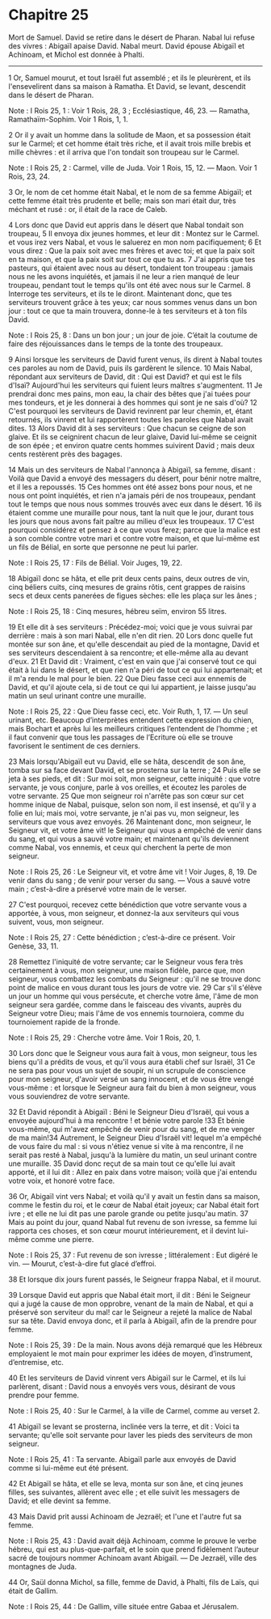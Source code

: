 # Chapitre 25

Mort de Samuel.
David se retire dans le désert de Pharan.
Nabal lui refuse des vivres : Abigaïl apaise David.
Nabal meurt.
David épouse Abigaïl et Achinoam, et Michol est donnée à Phalti.

***

1 Or, Samuel mourut, et tout Israël fut assemblé ; et ils le pleurèrent, et ils l'ensevelirent dans sa maison à Ramatha. Et David, se levant, descendit dans le désert de Pharan.

<span class="bible-note">Note : </span> I Rois 25, 1 : Voir 1 Rois, 28, 3 ; Ecclésiastique, 46, 23. ― Ramatha, Ramathaïm-Sophim. Voir 1 Rois, 1, 1.


2 Or il y avait un homme dans la solitude de Maon, et sa possession était sur le Carmel; et cet homme était très riche, et il avait trois mille brebis et mille chèvres : et il arriva que l'on tondait son troupeau sur le Carmel.

<span class="bible-note">Note : </span> I Rois 25, 2 : Carmel, ville de Juda. Voir 1 Rois, 15, 12. ― Maon. Voir 1 Rois, 23, 24.

3 Or, le nom de cet homme était Nabal, et le nom de sa femme Abigaïl; et cette femme était très prudente et belle; mais son mari était dur, très méchant et rusé : or, il était de la race de Caleb.


4 Lors donc que David eut appris dans le désert que Nabal tondait son troupeau, 5 Il envoya dix jeunes hommes, et leur dit : Montez sur le Carmel. et vous irez vers Nabal, et vous le saluerez en mon nom pacifiquement; 6 Et vous direz : Que la paix soit avec mes frères et avec toi; et que la paix soit en ta maison, et que la paix soit sur tout ce que tu as. 7 J'ai appris que tes pasteurs, qui étaient avec nous au désert, tondaient ton troupeau : jamais nous ne les avons inquiétés, et jamais il ne leur a rien manqué de leur troupeau, pendant tout le temps qu'ils ont été avec nous sur le Carmel. 8 Interroge tes serviteurs, et ils te le diront. Maintenant donc, que tes serviteurs trouvent grâce à tes yeux; car nous sommes venus dans un bon jour : tout ce que ta main trouvera, donne-le à tes serviteurs et à ton fils David.

<span class="bible-note">Note : </span> I Rois 25, 8 : Dans un bon jour ; un jour de joie. C’était la coutume de faire des réjouissances dans le temps de la tonte des troupeaux.


9 Ainsi lorsque les serviteurs de David furent venus, ils dirent à Nabal toutes ces paroles au nom de David, puis ils gardèrent le silence. 10 Mais Nabal, répondant aux serviteurs de David, dit : Qui est David? et qui est le fils d'Isaï? Aujourd'hui les serviteurs qui fuient leurs maîtres s'augmentent. 11 Je prendrai donc mes pains, mon eau, la chair des bêtes que j'ai tuées pour mes tondeurs, et je les donnerai à des hommes qui sont je ne sais d'où? 12 C'est pourquoi les serviteurs de David revinrent par leur chemin, et, étant retournés, ils vinrent et lui rapportèrent toutes les paroles que Nabal avait dites. 13 Alors David dit à ses serviteurs : Que chacun se ceigne de son glaive. Et ils se ceignirent chacun de leur glaive, David lui-même se ceignit de son épée ; et environ quatre cents hommes suivirent David ; mais deux cents restèrent près des bagages.


14 Mais un des serviteurs de Nabal l'annonça à Abigaïl, sa femme, disant : Voilà que David a envoyé des messagers du désert, pour bénir notre maître, et il les a repoussés. 15 Ces hommes ont été assez bons pour nous, et ne nous ont point inquiétés, et rien n'a jamais péri de nos troupeaux, pendant tout le temps que nous nous sommes trouvés avec eux dans le désert. 16 ils étaient comme une muraille pour nous, tant la nuit que le jour, durant tous les jours que nous avons fait paître au milieu d'eux les troupeaux. 17 C'est pourquoi considérez et pensez à ce que vous ferez; parce que la malice est à son comble contre votre mari et contre votre maison, et que lui-même est un fils de Bélial, en sorte que personne ne peut lui parler.

<span class="bible-note">Note : </span> I Rois 25, 17 : Fils de Bélial. Voir Juges, 19, 22.


18 Abigaïl donc se hâta, et elle prit deux cents pains, deux outres de vin, cinq béliers cuits, cinq mesures de grains rôtis, cent grappes de raisins secs et deux cents panerées de figues sèches: elle les plaça sur les ânes ;

<span class="bible-note">Note : </span> I Rois 25, 18 : Cinq mesures, hébreu seïm, environ 55 litres.

19 Et elle dit à ses serviteurs : Précédez-moi; voici que je vous suivrai par derrière : mais à son mari Nabal, elle n'en dit rien. 20 Lors donc quelle fut montée sur son âne, et qu'elle descendait au pied de la montagne, David et ses serviteurs descendaient à sa rencontre; et elle-même alla au devant d'eux. 21 Et David dit : Vraiment, c'est en vain que j'ai conservé tout ce qui était à lui dans le désert, et que rien n'a péri de tout ce qui lui appartenait; et il m'a rendu le mal pour le bien. 22 Que Dieu fasse ceci aux ennemis de David, et qu'il ajoute cela, si de tout ce qui lui appartient, je laisse jusqu'au matin un seul urinant contre une muraille.

<span class="bible-note">Note : </span> I Rois 25, 22 : Que Dieu fasse ceci, etc. Voir Ruth, 1, 17. ― Un seul urinant, etc. Beaucoup d’interprètes entendent cette expression du chien, mais Bochart et après lui les meilleurs critiques l’entendent de l’homme ; et il faut convenir que tous les passages de l’Ecriture où elle se trouve favorisent le sentiment de ces derniers.


23 Mais lorsqu'Abigaïl eut vu David, elle se hâta, descendit de son âne, tomba sur sa face devant David, et se prosterna sur la terre ; 24 Puis elle se jeta à ses pieds, et dit : Sur moi soit, mon seigneur, cette iniquité : que votre servante, je vous conjure, parle à vos oreilles, et écoutez les paroles de votre servante. 25 Que mon seigneur roi n'arrête pas son cœur sur cet homme inique de Nabal, puisque, selon son nom, il est insensé, et qu'il y a folie en lui; mais moi, votre servante, je n'ai pas vu, mon seigneur, les serviteurs que vous avez envoyés. 26 Maintenant donc, mon seigneur, le Seigneur vit, et votre âme vit! le Seigneur qui vous a empêché de venir dans du sang, et qui vous a sauvé votre main; et maintenant qu'ils deviennent comme Nabal, vos ennemis, et ceux qui cherchent la perte de mon seigneur.

<span class="bible-note">Note : </span> I Rois 25, 26 : Le Seigneur vit, et votre âme vit ! Voir Juges, 8, 19. De venir dans du sang ; de venir pour verser du sang. ― Vous a sauvé votre main ; c’est-à-dire a préservé votre main de le verser.

27 C'est pourquoi, recevez cette bénédiction que votre servante vous a apportée, à vous, mon seigneur, et donnez-la aux serviteurs qui vous suivent, vous, mon seigneur.

<span class="bible-note">Note : </span> I Rois 25, 27 : Cette bénédiction ; c’est-à-dire ce présent. Voir Genèse, 33, 11.

28 Remettez l'iniquité de votre servante; car le Seigneur vous fera très certainement à vous, mon seigneur, une maison fidèle, parce que, mon seigneur, vous combattez les combats du Seigneur : qu'il ne se trouve donc point de malice en vous durant tous les jours de votre vie. 29 Car s'il s'élève un jour un homme qui vous persécute, et cherche votre âme, l'âme de mon seigneur sera gardée, comme dans le faisceau des vivants, auprès du Seigneur votre Dieu; mais l'âme de vos ennemis tournoiera, comme du tournoiement rapide de la fronde.

<span class="bible-note">Note : </span> I Rois 25, 29 : Cherche votre âme. Voir 1 Rois, 20, 1.

30 Lors donc que le Seigneur vous aura fait à vous, mon seigneur, tous les biens qu'il a prédits de vous, et qu'il vous aura établi chef sur Israël, 31 Ce ne sera pas pour vous un sujet de soupir, ni un scrupule de conscience pour mon seigneur, d'avoir versé un sang innocent, et de vous être vengé vous-même : et lorsque le Seigneur aura fait du bien à mon seigneur, vous vous souviendrez de votre servante.


32 Et David répondit à Abigaïl : Béni le Seigneur Dieu d'Israël, qui vous a envoyée aujourd'hui à ma rencontre ! et bénie votre parole !33 Et bénie vous-même, qui m'avez empêché de venir pour du sang, et de me venger de ma main!34 Autrement, le Seigneur Dieu d'Israël vit! lequel m'a empêché de vous faire du mal : si vous n'étiez venue si vite à ma rencontre, il ne serait pas resté à Nabal, jusqu'à la lumière du matin, un seul urinant contre une muraille. 35 David donc reçut de sa main tout ce qu'elle lui avait apporté, et il lui dit : Allez en paix dans votre maison; voilà que j'ai entendu votre voix, et honoré votre face.


36 Or, Abigaïl vint vers Nabal; et voilà qu'il y avait un festin dans sa maison, comme le festin du roi, et le cœur de Nabal était joyeux; car Nabal était fort ivre ; et elle ne lui dit pas une parole grande ou petite jusqu'au matin. 37 Mais au point du jour, quand Nabal fut revenu de son ivresse, sa femme lui rapporta ces choses, et son cœur mourut intérieurement, et il devint lui-même comme une pierre.

<span class="bible-note">Note : </span> I Rois 25, 37 : Fut revenu de son ivresse ; littéralement : Eut digéré le vin. ― Mourut, c’est-à-dire fut glacé d’effroi.

38 Et lorsque dix jours furent passés, le Seigneur frappa Nabal, et il mourut.


39 Lorsque David eut appris que Nabal était mort, il dit : Béni le Seigneur qui a jugé la cause de mon opprobre, venant de la main de Nabal, et qui a préservé son serviteur du mal! car le Seigneur a rejeté la malice de Nabal sur sa tête. David envoya donc, et il parla à Abigaïl, afin de la prendre pour femme.

<span class="bible-note">Note : </span> I Rois 25, 39 : De la main. Nous avons déjà remarqué que les Hébreux employaient le mot main pour exprimer les idées de moyen, d’instrument, d’entremise, etc.

40 Et les serviteurs de David vinrent vers Abigaïl sur le Carmel, et ils lui parlèrent, disant : David nous a envoyés vers vous, désirant de vous prendre pour femme.

<span class="bible-note">Note : </span> I Rois 25, 40 : Sur le Carmel, à la ville de Carmel, comme au verset 2.

41 Abigaïl se levant se prosterna, inclinée vers la terre, et dit : Voici ta servante; qu'elle soit servante pour laver les pieds des serviteurs de mon seigneur.

<span class="bible-note">Note : </span> I Rois 25, 41 : Ta servante. Abigaïl parle aux envoyés de David comme si lui-même eut été présent.

42 Et Abigaïl se hâta, et elle se leva, monta sur son âne, et cinq jeunes filles, ses suivantes, allèrent avec elle ; et elle suivit les messagers de David; et elle devint sa femme.


43 Mais David prit aussi Achinoam de Jezraël; et l'une et l'autre fut sa femme.

<span class="bible-note">Note : </span> I Rois 25, 43 : David avait déjà Achinoam, comme le prouve le verbe hébreu, qui est au plus-que-parfait, et le soin que prend fidèlement l’auteur sacré de toujours nommer Achinoam avant Abigaïl. ― De Jezraël, ville des montagnes de Juda.

44 Or, Saül donna Michol, sa fille, femme de David, à Phalti, fils de Laïs, qui était de Gallim.

<span class="bible-note">Note : </span> I Rois 25, 44 : De Gallim, ville située entre Gabaa et Jérusalem.

